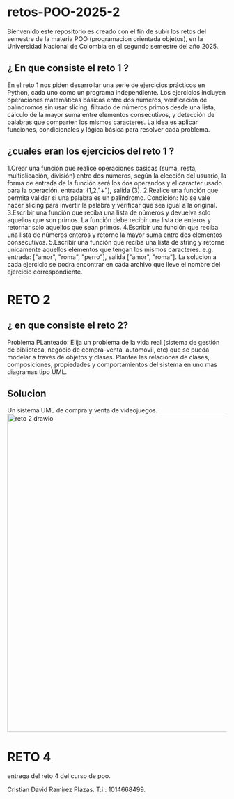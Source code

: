 # retos-POO-2025-2
Bienvenido este repositorio es creado con el fin de subir los retos del semestre de la materia POO (programacion orientada objetos), en la Universidad Nacional de Colombia en el segundo semestre del año 2025.
## ¿ En que consiste el reto 1 ?
En el reto 1 nos piden desarrollar una serie de ejercicios prácticos en Python, cada uno como un programa independiente. Los ejercicios incluyen operaciones matemáticas básicas entre dos números, verificación de palíndromos sin usar slicing, filtrado de números primos desde una lista, cálculo de la mayor suma entre elementos consecutivos, y detección de palabras que comparten los mismos caracteres. La idea es aplicar funciones, condicionales y lógica básica para resolver cada problema.
## ¿cuales eran los ejercicios del reto 1 ?
1.Crear una función que realice operaciones básicas (suma, resta, multiplicación, división) entre dos números, según la elección del usuario, la forma de entrada de la función será los dos operandos y el caracter usado para la operación. entrada: (1,2,"+"), salida (3).
2.Realice una función que permita validar si una palabra es un palíndromo. Condición: No se vale hacer slicing para invertir la palabra y verificar que sea igual a la original.
3.Escribir una función que reciba una lista de números y devuelva solo aquellos que son primos. La función debe recibir una lista de enteros y retornar solo aquellos que sean primos.
4.Escribir una función que reciba una lista de números enteros y retorne la mayor suma entre dos elementos consecutivos.
5.Escribir una función que reciba una lista de string y retorne unicamente aquellos elementos que tengan los mismos caracteres. e.g. entrada: ["amor", "roma", "perro"], salida ["amor", "roma"].
La solucion a cada ejercicio se podra encontrar en cada archivo que lleve el nombre del ejercicio correspondiente.
# RETO 2
## ¿ en que consiste el reto 2?
Problema PLanteado:
Elija un problema de la vida real (sistema de gestión de biblioteca, negocio de compra-venta, automóvil, etc) que se pueda modelar a través de objetos y clases. Plantee las relaciones de clases, composiciones, propiedades y comportamientos del sistema en uno mas diagramas tipo UML.
## Solucion 
Un sistema UML de compra y venta de videojuegos.
<img width="751" height="731" alt="reto 2 drawio" src="https://github.com/user-attachments/assets/53b889a8-cbf0-42af-b265-2b7dd63cf5b2" />



# RETO 4 
entrega del reto 4 del curso de poo.

Cristian David Ramirez Plazas.
T:i : 1014668499.
